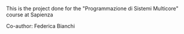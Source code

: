 This is the project done for the "Programmazione di Sistemi Multicore" course at Sapienza

Co-author: Federica Bianchi
